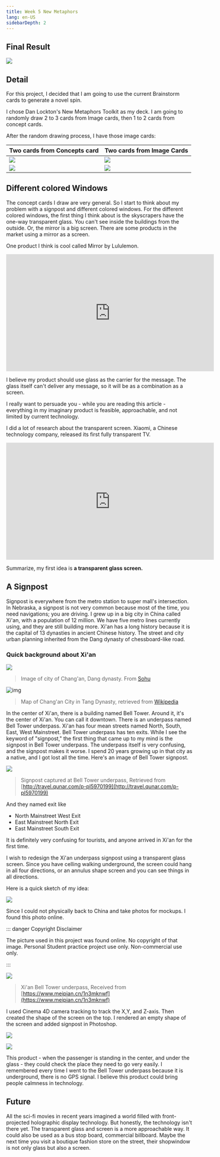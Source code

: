 ```yaml
---
title: Week 5 New Metaphors
lang: en-US
sidebarDepth: 2
---
```


## Final Result

![](https://raw.githubusercontent.com/irwinchyi/imgbed/master/img/Final%20Result.jpg)

## Detail

For this project, I decided that I am going to use the current Brainstorm cards to generate a novel spin. 

I chose Dan Lockton's New Metaphors Toolkit as my deck. I am going to randomly draw 2 to 3 cards from Image cards, then 1 to 2 cards from concept cards. 

After the random drawing process, I have those image cards: 

| Two cards from Concepts card                                 | Two cards from Image Cards                                   |
| ------------------------------------------------------------ | ------------------------------------------------------------ |
| ![](https://raw.githubusercontent.com/irwinchyi/imgbed/master/img/20201011235153.png) | ![](https://raw.githubusercontent.com/irwinchyi/imgbed/master/img/image-20201011235224959.png) |
| <img src="https://raw.githubusercontent.com/irwinchyi/imgbed/master/img/20201011234941.png"/> | ![](https://raw.githubusercontent.com/irwinchyi/imgbed/master/img/20201011235055.png) |



## Different colored Windows 

The concept cards I draw are very general. So I start to think about my problem with a signpost and different colored windows. For the different colored windows, the first thing I think about is the skyscrapers have the one-way transparent glass. You can't see inside the buildings from the outside. Or, the mirror is a big screen. There are some products in the market using a mirror as a screen. 

One product I think is cool called Mirror by Lululemon. 

<iframe width="560" height="315" src="https://www.youtube.com/embed/yovMQPT3g2w" frameborder="0" allow="accelerometer; autoplay; clipboard-write; encrypted-media; gyroscope; picture-in-picture" allowfullscreen></iframe>

I believe my product should use glass as the carrier for the message. The glass itself can't deliver any message, so it will be as a combination as a screen. 

I really want to persuade you - while you are reading this article - everything in my imaginary product is feasible, approachable, and not limited by current technology. 

I did a lot of research about the transparent screen. Xiaomi, a Chinese technology company, released its first fully transparent TV. 

<iframe width="560" height="315" src="https://www.youtube.com/embed/XBI7bDOENBM" frameborder="0" allow="accelerometer; autoplay; clipboard-write; encrypted-media; gyroscope; picture-in-picture" allowfullscreen></iframe>

Summarize, my first idea is **a transparent glass screen.** 



## A Signpost

Signpost is everywhere from the metro station to super mall's intersection. In Nebraska, a signpost is not very common because most of the time, you need navigations; you are driving. I grew up in a big city in China called Xi'an, with a population of 12 million. We have five metro lines currently using, and they are still building more. Xi'an has a long history because it is the capital of 13 dynasties in ancient Chinese history. The street and city urban planning inherited from the Dang dynasty of chessboard-like road. 

### Quick background about Xi'an

![](http://5b0988e595225.cdn.sohucs.com/images/20200330/93d056d8c07c478991e2dd55ec57aa4a.jpeg)

> Image of city of Chang'an, Dang dynasty. From [Sohu](https://en.wikipedia.org/wiki/Tang_dynasty)

![img](https://upload.wikimedia.org/wikipedia/commons/c/c5/Chang%27an_of_Tang.jpg)

> Map of Chang'an City in Tang Dynasty, retrieved from [Wikipedia](https://en.wikipedia.org/wiki/Xi%27an#/media/File:Chang'an_of_Tang.jpg)

In the center of Xi'an,  there is a building named Bell Tower. Around it, it's the center of Xi'an. You can call it downtown. There is an underpass named Bell Tower underpass.  Xi'an has four mean streets named North, South, East, West Mainstreet. Bell Tower underpass has ten exits.
While I see the keyword of "signpost," the first thing that came up to my mind is the signpost in Bell Tower underpass. The underpass itself is very confusing, and the signpost makes it worse. I spend 20 years growing up in that city as a native, and I got lost all the time. Here's an image of Bell Tower signpost. 

![](https://raw.githubusercontent.com/irwinchyi/imgbed/master/img/ca71a1cf528157ea97a550d6a93d07ea.jpg_r_720x480x95_0023418f.jpg)

> Signpost captured at Bell Tower underpass, Retrieved from [http://travel.qunar.com/p-pl5970199](http://travel.qunar.com/p-pl5970199)

And they named exit like

- North Mainstreet West Exit 
- East Mainstreet North Exit 
- East Mainstreet South Exit 

It is definitely very confusing for tourists, and anyone arrived in Xi'an for the first time. 

I wish to redesign the Xi'an underpass signpost using a transparent glass screen. Since you have celling walking underground, the screen could hang in all four directions, or an annulus shape screen and you can see things in all directions. 

Here is a quick sketch of my idea:

![](https://raw.githubusercontent.com/irwinchyi/imgbed/master/img/Untitled_Artwork%2010.jpg)

Since I could not physically back to China and take photos for mockups. I found this photo online. 

::: danger Copyright Disclaimer

The picture used in this project was found online. No copyright of that image. Personal Student practice project use only. Non-commercial use only. 

:::

![](https://raw.githubusercontent.com/irwinchyi/imgbed/master/img/d41ec008637346a7ad5a337e2f1f6d54.jpg-mobile.jpeg)

> Xi'an Bell Tower underpass, Received from [https://www.meipian.cn/1n3mknwf](https://www.meipian.cn/1n3mknwf)

I used Cinema 4D camera tracking to track the X,Y, and Z-axis. Then created the shape of the screen on the top. I rendered an empty shape of the screen and added signpost in Photoshop. 

![](https://raw.githubusercontent.com/irwinchyi/imgbed/master/img/screenshotc.JPG)

![](https://raw.githubusercontent.com/irwinchyi/imgbed/master/img/PSScreenshoot.JPG)

This product - when the passenger is standing in the center, and under the glass - they could check the place they need to go very easily. I remembered every time I went to the Bell Tower underpass because it is underground, there is no GPS signal. I believe this product could bring people calmness in technology.

## Future

All the sci-fi movies in recent years imagined a world filled with front-projected holographic display technology. But honestly, the technology isn't there yet. The transparent glass and screen is a more approachable way. It could also be used as a bus stop board, commercial billboard. Maybe the next time you visit a boutique fashion store on the street, their shopwindow is not only glass but also a screen. 